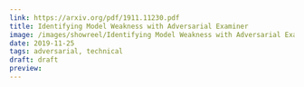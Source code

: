 ```yaml
---
link: https://arxiv.org/pdf/1911.11230.pdf
title: Identifying Model Weakness with Adversarial Examiner
image: /images/showreel/Identifying Model Weakness with Adversarial Examiner.jpg
date: 2019-11-25
tags: adversarial, technical
draft: draft
preview:
---
```



